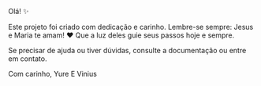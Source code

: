 Olá! ✨

Este projeto foi criado com dedicação e carinho. Lembre-se sempre: Jesus e Maria te amam! ❤️
Que a luz deles guie seus passos hoje e sempre.

Se precisar de ajuda ou tiver dúvidas, consulte a documentação ou entre em contato.

Com carinho,
Yure E Vinius
